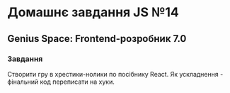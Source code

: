 # Домашнє завдання JS №14

## Genius Space: Frontend-розробник 7.0

### Завдання

Створити гру в хрестики-нолики по посібнику React. Як ускладнення - фінальний код переписати на хуки.
